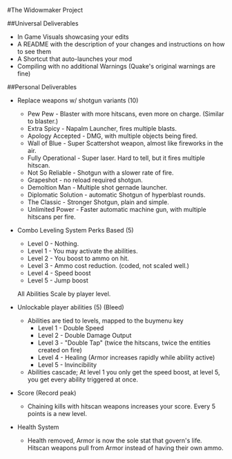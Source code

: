 #The Widowmaker Project

##Universal Deliverables
* In Game Visuals showcasing your edits
* A README with the description of your changes and instructions on how to see them
* A Shortcut that auto-launches your mod
* Compiling with no additional Warnings (Quake's original warnings are fine)

##Personal Deliverables
* Replace weapons w/ shotgun variants (10)
	* Pew Pew - Blaster with more hitscans, even more on charge. (Similar to blaster.)
	* Extra Spicy - Napalm Launcher, fires multiple blasts. 
	* Apology Accepted - DMG, with multiple objects being fired.
	* Wall of Blue - Super Scattershot weapon, almost like fireworks in the air.
	* Fully Operational - Super laser. Hard to tell, but it fires multiple hitscan.
	* Not So Reliable - Shotgun with a slower rate of fire. 
	* Grapeshot - no reload required shotgun.
	* Demoltion Man - Multiple shot gernade launcher.
	* Diplomatic Solution - automatic Shotgun of hyperblast rounds.
	* The Classic - Stronger Shotgun, plain and simple.
	* Unlimited Power - Faster automatic machine gun, with multiple hitscans per fire.


* Combo Leveling System Perks Based (5)
	* Level 0 - Nothing.
	* Level 1 - You may activate the abilities.
	* Level 2 - You boost to ammo on hit.
	* Level 3 - Ammo cost reduction. (coded, not scaled well.)
	* Level 4 - Speed boost
	* Level 5 - Jump boost

	All Abilities Scale by player level.

* Unlockable player abilities (5) (Bleed)
	* Abilities are tied to levels, mapped to the buymenu key
		* Level 1 - Double Speed
		* Level 2 - Double Damage Output
		* Level 3 - "Double Tap" (twice the hitscans, twice the entities created on fire)
		* Level 4 - Healing (Armor increases rapidly while ability active)
		* Level 5 - Invincibility
	* Abilities cascade; At level 1 you only get the speed boost, at level 5, you get every ability triggered at once.

* Score (Record peak)
	* Chaining kills with hitscan weapons increases your score. Every 5 points is a new level. 

* Health System
	* Health removed, Armor is now the sole stat that govern's life. Hitscan weapons pull from Armor instead of having their own ammo.
